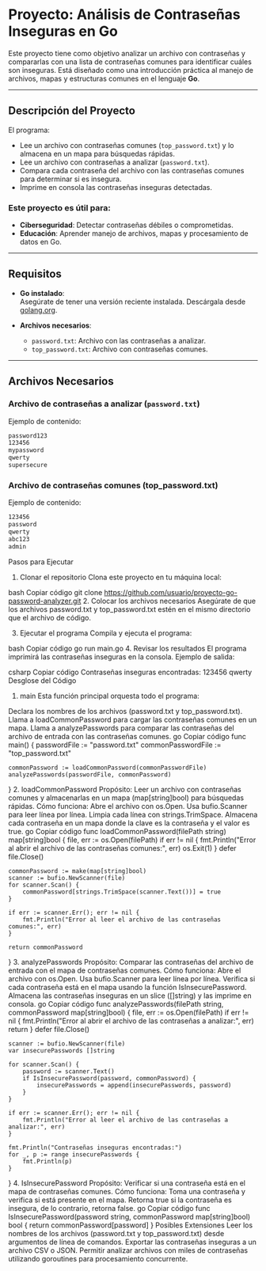 # **Proyecto: Análisis de Contraseñas Inseguras en Go**

Este proyecto tiene como objetivo analizar un archivo con contraseñas y compararlas con una lista de contraseñas comunes para identificar cuáles son inseguras. Está diseñado como una introducción práctica al manejo de archivos, mapas y estructuras comunes en el lenguaje **Go**.

---

## **Descripción del Proyecto**

El programa:

- Lee un archivo con contraseñas comunes (`top_password.txt`) y lo almacena en un mapa para búsquedas rápidas.
- Lee un archivo con contraseñas a analizar (`password.txt`).
- Compara cada contraseña del archivo con las contraseñas comunes para determinar si es insegura.
- Imprime en consola las contraseñas inseguras detectadas.

### **Este proyecto es útil para:**
- **Ciberseguridad**: Detectar contraseñas débiles o comprometidas.
- **Educación**: Aprender manejo de archivos, mapas y procesamiento de datos en Go.

---

## **Requisitos**

- **Go instalado**:  
  Asegúrate de tener una versión reciente instalada. Descárgala desde [golang.org](https://golang.org/).
  
- **Archivos necesarios**:  
  - `password.txt`: Archivo con las contraseñas a analizar.  
  - `top_password.txt`: Archivo con contraseñas comunes.

---

## **Archivos Necesarios**

### **Archivo de contraseñas a analizar (`password.txt`)**
Ejemplo de contenido:


```bash
password123
123456
mypassword
qwerty
supersecure
```

### **Archivo de contraseñas comunes (top_password.txt)**
Ejemplo de contenido:

```bash
123456
password
qwerty
abc123
admin
```

Pasos para Ejecutar
1. Clonar el repositorio
Clona este proyecto en tu máquina local:

bash
Copiar código
git clone https://github.com/usuario/proyecto-go-password-analyzer.git
2. Colocar los archivos necesarios
Asegúrate de que los archivos password.txt y top_password.txt estén en el mismo directorio que el archivo de código.

3. Ejecutar el programa
Compila y ejecuta el programa:

bash
Copiar código
go run main.go
4. Revisar los resultados
El programa imprimirá las contraseñas inseguras en la consola. Ejemplo de salida:

csharp
Copiar código
Contraseñas inseguras encontradas:
123456
qwerty
Desglose del Código
1. main
Esta función principal orquesta todo el programa:

Declara los nombres de los archivos (password.txt y top_password.txt).
Llama a loadCommonPassword para cargar las contraseñas comunes en un mapa.
Llama a analyzePasswords para comparar las contraseñas del archivo de entrada con las contraseñas comunes.
go
Copiar código
func main() {
	passwordFile := "password.txt"
	commonPasswordFile := "top_password.txt"

	commonPassword := loadCommonPassword(commonPasswordFile)
	analyzePasswords(passwordFile, commonPassword)
}
2. loadCommonPassword
Propósito: Leer un archivo con contraseñas comunes y almacenarlas en un mapa (map[string]bool) para búsquedas rápidas.
Cómo funciona:
Abre el archivo con os.Open.
Usa bufio.Scanner para leer línea por línea.
Limpia cada línea con strings.TrimSpace.
Almacena cada contraseña en un mapa donde la clave es la contraseña y el valor es true.
go
Copiar código
func loadCommonPassword(filePath string) map[string]bool {
	file, err := os.Open(filePath)
	if err != nil {
		fmt.Println("Error al abrir el archivo de las contraseñas comunes:", err)
		os.Exit(1)
	}
	defer file.Close()

	commonPassword := make(map[string]bool)
	scanner := bufio.NewScanner(file)
	for scanner.Scan() {
		commonPassword[strings.TrimSpace(scanner.Text())] = true
	}

	if err := scanner.Err(); err != nil {
		fmt.Println("Error al leer el archivo de las contraseñas comunes:", err)
	}

	return commonPassword
}
3. analyzePasswords
Propósito: Comparar las contraseñas del archivo de entrada con el mapa de contraseñas comunes.
Cómo funciona:
Abre el archivo con os.Open.
Usa bufio.Scanner para leer línea por línea.
Verifica si cada contraseña está en el mapa usando la función IsInsecurePassword.
Almacena las contraseñas inseguras en un slice ([]string) y las imprime en consola.
go
Copiar código
func analyzePasswords(filePath string, commonPassword map[string]bool) {
	file, err := os.Open(filePath)
	if err != nil {
		fmt.Println("Error al abrir el archivo de las contraseñas a analizar:", err)
		return
	}
	defer file.Close()

	scanner := bufio.NewScanner(file)
	var insecurePasswords []string

	for scanner.Scan() {
		password := scanner.Text()
		if IsInsecurePassword(password, commonPassword) {
			insecurePasswords = append(insecurePasswords, password)
		}
	}

	if err := scanner.Err(); err != nil {
		fmt.Println("Error al leer el archivo de las contraseñas a analizar:", err)
	}

	fmt.Println("Contraseñas inseguras encontradas:")
	for _, p := range insecurePasswords {
		fmt.Println(p)
	}
}
4. IsInsecurePassword
Propósito: Verificar si una contraseña está en el mapa de contraseñas comunes.
Cómo funciona:
Toma una contraseña y verifica si está presente en el mapa.
Retorna true si la contraseña es insegura, de lo contrario, retorna false.
go
Copiar código
func IsInsecurePassword(password string, commonPassword map[string]bool) bool {
	return commonPassword[password]
}
Posibles Extensiones
Leer los nombres de los archivos (password.txt y top_password.txt) desde argumentos de línea de comandos.
Exportar las contraseñas inseguras a un archivo CSV o JSON.
Permitir analizar archivos con miles de contraseñas utilizando goroutines para procesamiento concurrente.
